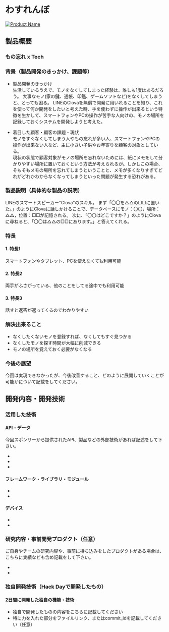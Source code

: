 # わすれんぼ

[![Product Name](image.png)](https://www.youtube.com/watch?v=G5rULR53uMk)

## 製品概要
### もの忘れ x Tech

### 背景（製品開発のきっかけ、課題等）
- 製品開発のきっかけ  
生活しているうえで、モノをなくしてしまった経験は、誰しも1度はあるだろう。  大事なモノ(家の鍵、通帳、印鑑、ゲームソフトなど)をなくしてしまうと、とっても困る。  LINEのClovaを無償で開発に用いれることを知り、これを使って何か開発をしたいと考えた時、手を使わずに操作が出来るという特徴を生かして、スマートフォンやPCの操作が苦手な人向けの、モノの場所を記録しておくシステムを開発しようと考えた。
 
- 着目した顧客・顧客の課題・現状  
モノをすぐなくしてしまう人やもの忘れが多い人、スマートフォンやPCの操作が出来ない人など、主に小さい子供やお年寄りを顧客の対象としている。  
現状の状態で顧客対象がモノの場所を忘れないためには、紙にメモをして分かりやすい場所に置いておくという方法が考えられるが。しかしこの場合、そもそもメモの場所を忘れてしまうということと、メモが多くなりすぎてどれがどれかわからなくなってしまうといった問題が発生する恐れがある。

### 製品説明（具体的な製品の説明）
LINEのスマートスピーカー"Clova"のスキル。  まず「〇〇を△△の□□に置いた。」のようにClovaに話しかけることで、データベースにモノ：〇〇，場所：△△，位置：□□が記憶される。  次に、「〇〇はどこですか？」のようにClovaに尋ねると、「〇〇は△△の□□にあります。」と答えてくれる。

### 特長

#### 1. 特長1  
スマートフォンやタブレット、PCを使えなくても利用可能

#### 2. 特長2  
両手がふさがっている、他のことをしてる途中でも利用可能

#### 3. 特長3  
話すと返答が返ってくるのでわかりやすい

### 解決出来ること  
- なくしたくないモノを登録すれば、なくしてもすぐ見つかる  
- なくしたモノを探す時間が大幅に削減できる  
- モノの場所を覚えておく必要がなくなる


### 今後の展望
今回は実現できなかったが、今後改善すること、どのように展開していくことが可能かについて記載をしてください。


## 開発内容・開発技術
### 活用した技術
#### API・データ
今回スポンサーから提供されたAPI、製品などの外部技術があれば記述をして下さい。

* 
* 
* 

#### フレームワーク・ライブラリ・モジュール
* 
* 

#### デバイス
* 
* 

### 研究内容・事前開発プロダクト（任意）
ご自身やチームの研究内容や、事前に持ち込みをしたプロダクトがある場合は、こちらに実績なども含め記載をして下さい。

* 
* 


### 独自開発技術（Hack Dayで開発したもの）
#### 2日間に開発した独自の機能・技術
* 独自で開発したものの内容をこちらに記載してください
* 特に力を入れた部分をファイルリンク、またはcommit_idを記載してください（任意）
